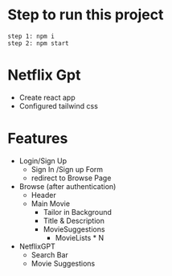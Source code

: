 # Step to run this project

    step 1: npm i
    step 2: npm start

# Netflix Gpt

- Create react app
- Configured tailwind css

# Features 

- Login/Sign Up
  - Sign In /Sign up Form
  - redirect to Browse Page
- Browse (after authentication)
  - Header
  - Main Movie
    - Tailor in Background
    - Title & Description
    - MovieSuggestions
      - MovieLists \* N
- NetflixGPT
  - Search Bar
  - Movie Suggestions
